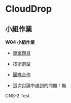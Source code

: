 # CloudDrop

## 小組作業

**W04 小組作業**

-   [專案題目](docs/planning/project.md)

-   [技術選型](docs/planning/technology_selection.md)

-   [團隊合作](docs/planning/teamwork.md)

-   這次討論中遇到的問題：無

CNS-2 Test
